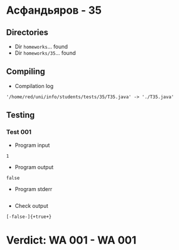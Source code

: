 # Асфандьяров - 35
## Directories
- Dir `homeworks`... found
- Dir `homeworks/35`... found
## Compiling
- Compilation log
```
'/home/red/uni/info/students/tests/35/T35.java' -> './T35.java'

```
## Testing
### Test 001
- Program input
```
1

```
- Program output
```
false

```
- Program stderr
```

```
- Check output
```
[-false-]{+true+}

```
# Verdict: **WA 001** - WA 001
